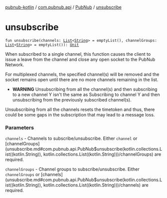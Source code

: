 [pubnub-kotlin](../../index.md) / [com.pubnub.api](../index.md) / [PubNub](index.md) / [unsubscribe](./unsubscribe.md)

# unsubscribe

`fun unsubscribe(channels: `[`List`](https://kotlinlang.org/api/latest/jvm/stdlib/kotlin.collections/-list/index.html)`<`[`String`](https://kotlinlang.org/api/latest/jvm/stdlib/kotlin/-string/index.html)`> = emptyList(), channelGroups: `[`List`](https://kotlinlang.org/api/latest/jvm/stdlib/kotlin.collections/-list/index.html)`<`[`String`](https://kotlinlang.org/api/latest/jvm/stdlib/kotlin/-string/index.html)`> = emptyList()): `[`Unit`](https://kotlinlang.org/api/latest/jvm/stdlib/kotlin/-unit/index.html)

When subscribed to a single channel, this function causes the client to issue a leave from the channel
and close any open socket to the PubNub Network.

For multiplexed channels, the specified channel(s) will be removed and the socket remains open
until there are no more channels remaining in the list.

* **WARNING**
Unsubscribing from all the channel(s) and then subscribing to a new channel Y isn't the same as
Subscribing to channel Y and then unsubscribing from the previously subscribed channel(s).

Unsubscribing from all the channels resets the timetoken and thus,
there could be some gaps in the subscription that may lead to a message loss.

### Parameters

`channels` - Channels to subscribe/unsubscribe. Either `channel` or [channelGroups](unsubscribe.md#com.pubnub.api.PubNub$unsubscribe(kotlin.collections.List((kotlin.String)), kotlin.collections.List((kotlin.String)))/channelGroups) are required.

`channelGroups` - Channel groups to subscribe/unsubscribe. Either `channelGroups` or [channels](unsubscribe.md#com.pubnub.api.PubNub$unsubscribe(kotlin.collections.List((kotlin.String)), kotlin.collections.List((kotlin.String)))/channels) are required.